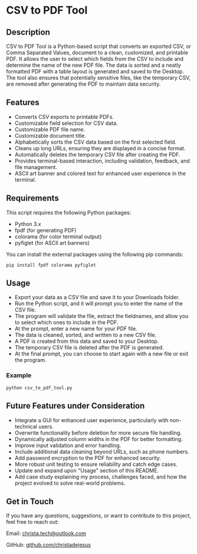 # CSV to PDF Tool

## Description
CSV to PDF Tool is a Python-based script that converts an exported CSV, or Comma Separated Values, document to a clean, customized, and printable PDF. It allows the user to select which fields from the CSV to include and determine the name of the new PDF file. The data is sorted and a neatly formatted PDF with a table layout is generated and saved to the Desktop. The tool also ensures that potentially sensitive files, like the temporary CSV, are removed after generating the PDF to maintain data security.

## Features
- Converts CSV exports to printable PDFs.
- Customizable field selection for CSV data.
- Customizable PDF file name.
- Customizable document title.
- Alphabetically sorts the CSV data based on the first selected field.
- Cleans up long URLs, ensuring they are displayed in a concise format.
- Automatically deletes the temporary CSV file after creating the PDF.
- Provides terminal-based interaction, including validation, feedback, and file management.
- ASCII art banner and colored text for enhanced user experience in the terminal.

## Requirements
This script requires the following Python packages:

- Python 3.x
- fpdf (for generating PDF)
- colorama (for color terminal output)
- pyfiglet (for ASCII art banners)

You can install the external packages using the following pip commands:
```
pip install fpdf colorama pyfiglet
```

## Usage
- Export your data as a CSV file and save it to your Downloads folder.
- Run the Python script, and it will prompt you to enter the name of the CSV file.
- The program will validate the file, extract the fieldnames, and allow you to select which ones to include in the PDF.
- At the prompt, enter a new name for your PDF file.
- The data is cleaned, sorted, and written to a new CSV file.
- A PDF is created from this data and saved to your Desktop.
- The temporary CSV file is deleted after the PDF is generated.
- At the final prompt, you can choose to start again with a new file or exit the program.

### Example
```
python csv_to_pdf_tool.py
```
## Future Features under Consideration
- Integrate a GUI for enhanced user experience, particularly with non-technical users.
- Overwrite functionality before deletion for more secure file handling.
- Dynamically adjusted column widths in the PDF for better formatting.
- Improve input validation and error handling.
- Include additional data cleaning beyond URLs, such as phone numbers.
- Add password encryption to the PDF for enhanced security.
- More robust unit testing to ensure reliability and catch edge cases.
- Update and expand upon "Usage" section of this README.
- Add case study explaining my process, challenges faced, and how the project evolved to solve real-world problems. 

## Get in Touch
If you have any questions, suggestions, or want to contribute to this project, feel free to reach out:

Email: christa.tech@outlook.com

GitHub: [github.com/christadejesus](https://github.com/christadejesus)